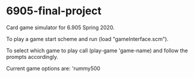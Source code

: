 # 6905-final-project
Card game simulator for 6.905 Spring 2020.

To play a game start scheme and run (load "gameInterface.scm").

To select which game to play call (play-game 'game-name) and follow the prompts accordingly.

Current game options are: 'rummy500
